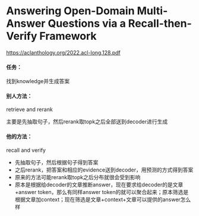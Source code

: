 # Answering Open-Domain Multi-Answer Questions via a Recall-then-Verify Framework

https://aclanthology.org/2022.acl-long.128.pdf

#### 任务：

找到knowledge并生成答案

#### 别人方法：

retrieve and rerank

主要是先抽取句子，然后rerank取topk之后全部送到decoder进行生成

#### 他的方法：

recall and verify

* 先抽取句子，然后根据句子得到答案
* 之后rerank，把答案和相应的evidence送到decoder，用预测的方式得到答案
* 原来的方法可能rerank取topk之后分布就很会受到影响
* 原本是根据给decoder的文章推断answer，现在要求给decoder的是文章+answer token，那么有同样answer token的就可以聚合起来；原本筛选是根据文章加context；现在筛选是文章+context+文章可以提供的answer怎么样

